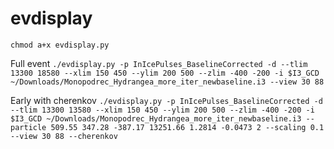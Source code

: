 # evdisplay
`chmod a+x evdisplay.py`

Full event
`./evdisplay.py -p InIcePulses_BaselineCorrected -d --tlim 13300 18580 --xlim 150 450 --ylim 200 500 --zlim -400 -200 -i $I3_GCD ~/Downloads/Monopodrec_Hydrangea_more_iter_newbaseline.i3 --view 30 88`

Early with cherenkov
`./evdisplay.py -p InIcePulses_BaselineCorrected -d --tlim 13300 13580 --xlim 150 450 --ylim 200 500 --zlim -400 -200 -i $I3_GCD ~/Downloads/Monopodrec_Hydrangea_more_iter_newbaseline.i3 --particle 509.55 347.28 -387.17 13251.66 1.2814 -0.0473 2 --scaling 0.1 --view 30 88 --cherenkov`

